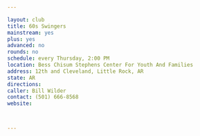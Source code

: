 ```yaml
---

layout: club
title: 60s Swingers
mainstream: yes
plus: yes
advanced: no
rounds: no
schedule: every Thursday, 2:00 PM
location: Bess Chisum Stephens Center For Youth And Families
address: 12th and Cleveland, Little Rock, AR
state: AR
directions: 
caller: Bill Wilder
contact: (501) 666-8568
website: 



---
```


